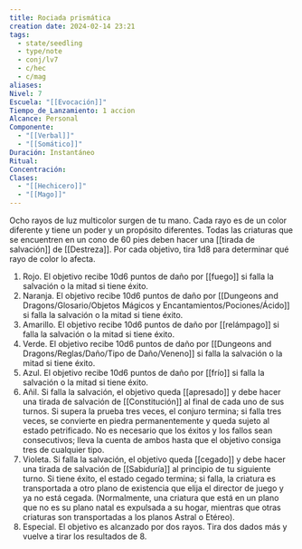 ```yaml
---
title: Rociada prismática
creation date: 2024-02-14 23:21
tags:
  - state/seedling
  - type/note
  - conj/lv7
  - c/hec
  - c/mag
aliases: 
Nivel: 7
Escuela: "[[Evocación]]"
Tiempo_de_Lanzamiento: 1 accion
Alcance: Personal
Componente:
  - "[[Verbal]]"
  - "[[Somático]]"
Duración: Instantáneo
Ritual: 
Concentración: 
Clases:
  - "[[Hechicero]]"
  - "[[Mago]]"
---
```

Ocho rayos de luz multicolor surgen de tu mano. Cada rayo es de un color diferente y tiene un poder y un propósito diferentes. Todas las criaturas que se encuentren en un cono de 60 pies deben hacer una [[tirada de salvación]] de [[Destreza]]. Por cada objetivo, tira 1d8 para determinar qué rayo de color lo afecta.

1. Rojo. El objetivo recibe 10d6 puntos de daño por [[fuego]] si falla la salvación o la mitad si tiene éxito.
2. Naranja. El objetivo recibe 10d6 puntos de daño por [[Dungeons and Dragons/Glosario/Objetos Mágicos y Encantamientos/Pociones/Ácido]] si falla la salvación o la mitad si tiene éxito.
3. Amarillo. El objetivo recibe 10d6 puntos de daño por [[relámpago]] si falla la salvación o la mitad si tiene éxito.
4. Verde. El objetivo recibe 10d6 puntos de daño por [[Dungeons and Dragons/Reglas/Daño/Tipo de Daño/Veneno]] si falla la salvación o la mitad si tiene éxito.
5. Azul. El objetivo recibe 10d6 puntos de daño por [[frío]] si falla la salvación o la mitad si tiene éxito.
6. Añil. Si falla la salvación, el objetivo queda [[apresado]] y debe hacer una tirada de salvación de [[Constitución]] al final de cada uno de sus turnos. Si supera la prueba tres veces, el conjuro termina; si falla tres veces, se convierte en piedra permanentemente y queda sujeto al estado petrificado. No es necesario que los éxitos y los fallos sean consecutivos; lleva la cuenta de ambos hasta que el objetivo consiga tres de cualquier tipo.
7. Violeta. Si falla la salvación, el objetivo queda [[cegado]] y debe hacer una tirada de salvación de [[Sabiduría]] al principio de tu siguiente turno. Si tiene éxito, el estado cegado termina; si falla, la criatura es transportada a otro plano de existencia que elija el director de juego y ya no está cegada. (Normalmente, una criatura que está en un plano que no es su plano natal es expulsada a su hogar, mientras que otras criaturas son transportadas a los planos Astral o Etéreo).
8. Especial. El objetivo es alcanzado por dos rayos. Tira dos dados más y vuelve a tirar los resultados de 8.